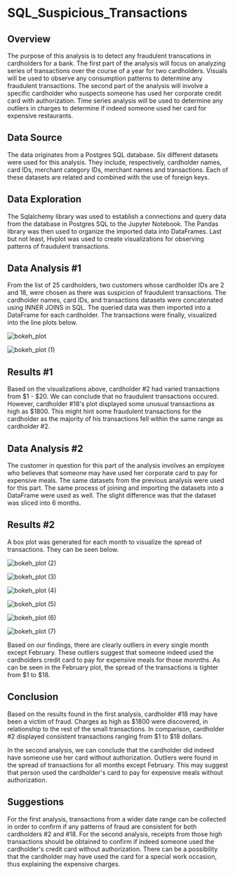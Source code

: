 # SQL_Suspicious_Transactions

## Overview

The purpose of this analysis is to detect any fraudulent transcations in cardholders for a bank. The first part of the analysis will focus on analyzing series of transactions over the course of a year for two cardholders. Visuals will be used to observe any consumption patterns to determine any fraudulent transactions. The second part of the analysis will involve a specific cardholder who suspects someone has used her corporate credit card with authorization. Time series analysis will be used to determine any outliers in charges to determine if indeed someone used her card for expensive restaurants.

## Data Source

The data originates from a Postgres SQL database. Six different datasets were used for this analysis. They include, respectively, cardholder names, card IDs, merchant category IDs, merchant names and transactions. Each of these datasets are related and combined with the use of foreign keys. 

## Data Exploration

The Sqlalchemy library was used to establish a connections and query data from the database in Postgres SQL to the Jupyter Notebook. The Pandas library was then used to organize the imported data into DataFrames. Last but not least, Hvplot was used to create visualizations for observing patterns of fraudulent transactions.

## Data Analysis #1

From the list of 25 cardholders, two customers whose cardholder IDs are 2 and 18, were chosen as there was suspicion of fraudulent transactions. The cardholder names, card IDs, and transactions datasets were concatenated using INNER JOINS in SQL. The queried data was then imported into a DataFrame for each cardholder. The transactions were finally, visualized into the line plots below.

![bokeh_plot](https://github.com/eduardo20calvo/SQL_Suspicious_Transactions/assets/104874384/5d98ec3e-9d14-41f3-8a05-dacda932643e)


![bokeh_plot (1)](https://github.com/eduardo20calvo/SQL_Suspicious_Transactions/assets/104874384/5bd419d1-b189-4912-8339-b2b81f733094)

## Results #1

Based on the visualizations above, cardholder #2 had varied transactions from $1 - $20. We can conclude that no fraudulent transactions occured. However, cardholder #18's plot displayed some unusual transactions as high as $1800. This might hint some fraudulent transactions for the cardholder as the majority of his transactions fell within the same range as cardholder #2.

## Data Analysis #2

The customer in question for this part of the analysis involves an employee who believes that someone may have used her corporate card to pay for expensive meals. The same datasets from the previous analysis were used for this part. The same process of joining and importing the datasets into a DataFrame were used as well. The slight difference was that the dataset was sliced into 6 months.

## Results #2

A box plot was generated for each month to visualize the spread of transactions. They can be seen below.

![bokeh_plot (2)](https://github.com/eduardo20calvo/SQL_Suspicious_Transactions/assets/104874384/d1a02b35-44df-4e86-b835-35c6abdf6dfc)

![bokeh_plot (3)](https://github.com/eduardo20calvo/SQL_Suspicious_Transactions/assets/104874384/1de9e444-19cf-404f-ba39-36e348642288)

![bokeh_plot (4)](https://github.com/eduardo20calvo/SQL_Suspicious_Transactions/assets/104874384/bd8877b9-795e-4374-ad0e-1fe04549ad56)

![bokeh_plot (5)](https://github.com/eduardo20calvo/SQL_Suspicious_Transactions/assets/104874384/2fa26bab-ddae-419d-912e-4e332c799529)

![bokeh_plot (6)](https://github.com/eduardo20calvo/SQL_Suspicious_Transactions/assets/104874384/ad1ea8fa-8d68-4715-947d-4f9f1356a3d5)

![bokeh_plot (7)](https://github.com/eduardo20calvo/SQL_Suspicious_Transactions/assets/104874384/7c888b23-7f74-4f0c-a375-03fc460a4684)

Based on our findings, there are clearly outliers in every single month except February. These outliers suggest that someone indeed used the cardholders credit card to pay for expensive meals for those monnths. As can be seen in the February plot, the spread of the transactions is tighter from $1 to $18. 

## Conclusion

Based on the results found in the first analysis, cardholder #18 may have been a victim of fraud. Charges as high as $1800 were discovered, in relationship to the rest of the small transactions. In comparison, cardholder #2 displayed consistent transactions ranging from $1 to $18 dollars.

In the second analysis, we can conclude that the cardholder did indeed have someone use her card without authorization. Outliers were found in the spread of transactions for all months except February. This may suggest that person used the cardholder's card to pay for expensive meals without authorization.

## Suggestions

For the first analysis, transactions from a wider date range can be collected in order to confirm if any patterns of fraud are consistent for both cardholders #2 and #18. For the second analysis, receipts from those high transactions should be obtained to confirm if indeed someone used the cardholder's credit card without authorization. There can be a possibility that the cardholder may have used the card for a special work occasion, thus explaining the expensive charges.



